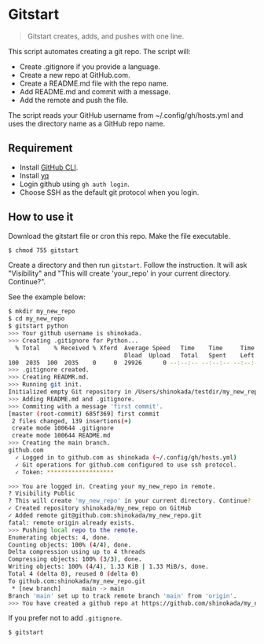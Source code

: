 # Gitstart

> Gitstart creates, adds, and pushes with one line.

This script automates creating a git repo. The script will:

- Create .gitignore if you provide a language.
- Create a new repo at GitHub.com.
- Create a README.md file with the repo name.
- Add README.md and commit with a message.
- Add the remote and push the file.

The script reads your GitHub username from ~/.config/gh/hosts.yml and uses the directory name as a GitHub repo name.

## Requirement

- Install [GitHub CLI](https://cli.github.com/manual/).
- Install [yq](https://github.com/mikefarah/yq)
- Login github using `gh auth login`.
- Choose SSH as the default git protocol when you login.

## How to use it

Download the gitstart file or cron this repo.
Make the file executable.

```bash
$ chmod 755 gitstart
```

Create a directory and then run `gitstart`. Follow the instruction. It will ask "Visibility" and "This will create 'your_repo' in your current directory. Continue?".

See the example below:

```bash
$ mkdir my_new_repo
$ cd my_new_repo
$ gitstart python
>>> Your github username is shinokada.
>>> Creating .gitignore for Python...
  % Total    % Received % Xferd  Average Speed   Time    Time     Time  Current
                                 Dload  Upload   Total   Spent    Left  Speed
100  2035  100  2035    0     0  29926      0 --:--:-- --:--:-- --:--:-- 29926
>>> .gitignore created.
>>> Creating READMR.md.
>>> Running git init.
Initialized empty Git repository in /Users/shinokada/testdir/my_new_repo/.git/
>>> Adding README.md and .gitignore.
>>> Commiting with a message 'first commit'.
[master (root-commit) 685f369] first commit
 2 files changed, 139 insertions(+)
 create mode 100644 .gitignore
 create mode 100644 README.md
>>> Creating the main branch.
github.com
  ✓ Logged in to github.com as shinokada (~/.config/gh/hosts.yml)
  ✓ Git operations for github.com configured to use ssh protocol.
  ✓ Token: *******************

>>> You are logged in. Creating your my_new_repo in remote.
? Visibility Public
? This will create 'my_new_repo' in your current directory. Continue?  Yes
✓ Created repository shinokada/my_new_repo on GitHub
✓ Added remote git@github.com:shinokada/my_new_repo.git
fatal: remote origin already exists.
>>> Pushing local repo to the remote.
Enumerating objects: 4, done.
Counting objects: 100% (4/4), done.
Delta compression using up to 4 threads
Compressing objects: 100% (3/3), done.
Writing objects: 100% (4/4), 1.33 KiB | 1.33 MiB/s, done.
Total 4 (delta 0), reused 0 (delta 0)
To github.com:shinokada/my_new_repo.git
 * [new branch]      main -> main
Branch 'main' set up to track remote branch 'main' from 'origin'.
>>> You have created a github repo at https://github.com/shinokada/my_new_repo
```

If you prefer not to add `.gitignore`.

```terminal
$ gitstart
```
